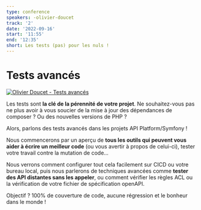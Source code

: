 ```yaml
---
type: conference
speakers: -olivier-doucet
track: '2'
date: '2022-09-16'
start: '11:55'
end: '12:35'
short: Les tests (pas) pour les nuls !
---
```


# Tests avancés

[![Olivier Doucet - Tests avancés](https://img.youtube.com/vi/VC7VE5C5drQ/0.jpg)](https://www.youtube.com/watch?v=VC7VE5C5drQ&list=PL3hoUDjLa7eQfYOEmuQNG8he3AeOeWaz8&index=15)

Les tests sont **la clé de la pérennité de votre projet**.  Ne souhaitez-vous pas ne plus avoir à vous soucier de la mise à jour des dépendances de composer ? Ou des nouvelles versions de PHP ?

Alors, parlons des tests avancés dans les projets API Platform/Symfony !

Nous commencerons par un aperçu de **tous les outils qui peuvent vous aider à écrire un meilleur code** (ou vous avertir à propos de celui-ci), tester votre travail contre la mutation de code…

Nous verrons comment configurer tout cela facilement sur CICD ou votre bureau local, puis nous parlerons de techniques avancées comme **tester des API distantes sans les appeler**, ou comment vérifier les règles ACL ou la vérification de votre fichier de spécification openAPI.

Objectif ? 100% de couverture de code, aucune régression et le bonheur dans le monde !
